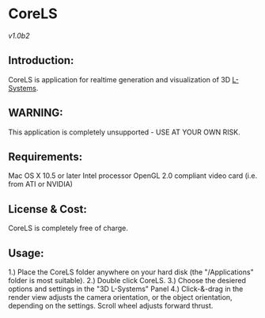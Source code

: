 
# CoreLS 
*v1.0b2*

## Introduction:
CoreLS is application for realtime generation and visualization of 3D [L-Systems][1].

## WARNING:
This application is completely unsupported - USE AT YOUR OWN RISK.

## Requirements:
Mac OS X 10.5 or later
Intel processor
OpenGL 2.0 compliant video card (i.e. from ATI or NVIDIA)

## License &amp; Cost:
CoreLS is completely free of charge.

## Usage:
1.) Place the CoreLS folder anywhere on your hard disk (the "/Applications" folder is most suitable).
2.) Double click CoreLS.
3.) Choose the desiered options and settings in the "3D L-Systems" Panel
4.) Click-&amp;-drag in the render view adjusts the camera orientation, or the object orientation, depending on the settings. Scroll wheel adjusts forward thrust.

[1]: https://en.wikipedia.org/wiki/L-system
